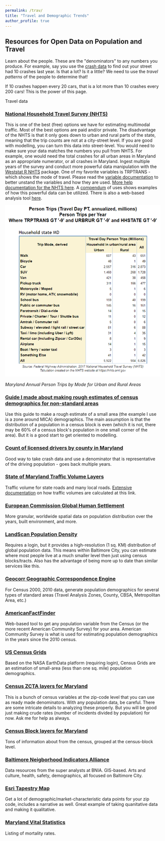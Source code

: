 ```yaml
---
permalink: /trav/
title: "Travel and Demographic Trends"
author_profile: true
---
```

## Resources for Open Data on Population and Travel

Learn about the people. These are the "denominators" to any numbers you produce. For example, say you use the [crash data](https://dkt101.github.io/dkt101/markdown/) to find out your street had 10 crashes last year. Is that a lot? Is it a little? We need to use the _travel patterns_ of the people to determine that! 

If 10 crashes happen every 20 cars, that is a lot more than 10 crashes every 200 cars! This is the power of this page. 

Travel data
### [National Household Travel Survey (NHTS)](https://nhts.ornl.gov/)
This is one of the best (free) options we have for estimating multimodal traffic. Most of the best options are paid and/or private. 
The disadvantage of the NHTS is that it only goes down to urban and rural parts of the state, meaning that the trip counts are not at a city-street level. If you are good with modelling, you can turn this data into street-level.
You would need to make sure your data matches the numbers you pull from NHTS. For example, one would need the total crashes for all urban areas in Maryland as an appropriate numerator, or all crashes in Maryland. 
Ingest multiple years of the survey and conduct more powerful data manipulation with the [Weststat R NHTS](https://github.com/Westat-Transportation/summarizeNHTS) package. One of my favorite variables is TRPTRANS - which shows the mode of travel. Please read the [variable documentation](https://nhts.ornl.gov/assets/codebook.pdf) to better unstand the variables and how they are used. 
[More help documentation for the NHTS here](https://nhts.ornl.gov/documentation.shtml). A [compendum](https://nhts.ornl.gov/compendium) of uses shows examples of how this powerful data can be utilized. There is also a web-based analysis tool [here](https://nhts.ornl.gov/tools.shtml).

![](https://raw.githubusercontent.com/dkt101/dkt101/master/images/nhtssample.PNG)


_Maryland Annual Person Trips by Mode for Urban and Rural Areas_

### [Guide I made about making rough estimates of census demographics for non-standard areas](https://docs.google.com/document/d/1kewfYNpu4Phy5iP5wWS39QggiLr670HWjyCBm4FltW0/edit?usp=sharing)
Use this guide to make a rough estimate of a small area (the example I use is a zone around MICA) demographics. The main assumption is that the distribution of a population in a census block is even  (which it is not, there may be 60% of a census block's population in one small corner of the area). But it is a good start to get oriented to modelling. 

### [Count of licensed drivers by county in Maryland](https://opendata.maryland.gov/Transportation/MVA-Driver-s-Licenses-Age-Stratification-by-County/hyut-sfvk)
Good way to take crash data and use a denominator that is representative of the driving population - goes back multiple years. 

### [State of Maryland Traffic Volume Layers](https://www.arcgis.com/home/item.html?id=3f4b959826c34480be3e4740e4ee025f)
Traffic volume for state roads and many local roads. [Extensive documentation](https://www.roads.maryland.gov/oppen/DSED%20Traffic%20Monitoring%20System%20Program.pdf) on how traffic volumes are calculated at this link. 

### [European Commission Global Human Settlement](https://ghsl.jrc.ec.europa.eu/datasets.php)
More granular, worldwide spatial data on population distribution over the years, built environment, and more. 

### [LandScan Population Density](https://landscan.ornl.gov/)
Requires a login, but it provides a high-resolution (1 sq. KM) distribution of global population data. This means within Baltimore City, you can estimate where most people live at a much smaller level then just using census blocks/tracts. Also has the advantage of being more up to date than similar services like this. 

### [Geocorr Geographic Correspondence Engine](http://mcdc.missouri.edu/applications/geocorr2000.html)
For Census 2000, 2010 data, generate population demographics for several types of standard areas (Travel Analysis Zones, County, CBSA, Metropolitan Area, etc.)

### [AmericanFactFinder](https://factfinder.census.gov/faces/nav/jsf/pages/index.xhtml)
Web-based tool to get any population variable from the Census (or the more recent American Community Survey) for your area. American Community Survey is what is used for estimating population demographics in the years since the 2010 census. 

### [US Census Grids](https://sedac.ciesin.columbia.edu/data/collection/usgrid)
Based on the NASA EarthData platform (requiring login), Census Grids are an estimation of small-area (less than one sq. mile) population demographics. 

### [Census ZCTA layers for Maryland](https://data.imap.maryland.gov/datasets/eb706b48117b43d482c63d02017fc3ff_1) 
This is a bunch of census variables at the zip-code level that you can use as ready made denominators.
With any population data, be careful. There are some intricate details to analyzing these properly. But you will be good just making crude rates (number of incidents divided by population) for now. Ask me for help as always. 

### [Census Block layers for Maryland](https://geodata.md.gov/imap/rest/services/Demographics/MD_CensusBoundaries/MapServer)
Tons of information about from the census, grouped at the census-block level. 

### [Baltimore Neigborhood Indicators Alliance](https://data-bniajfi.opendata.arcgis.com/)
Data resources from the super analysts at BNIA. GIS-based. Arts and culture, health, safety, demographics, all focused on Baltimore City. 

### [Esri Tapestry Map](https://www.esri.com/en-us/arcgis/products/tapestry-segmentation/zip-lookup)
Get a lot of demographic/market-characteristic data points for your zip code, includes a narrative as well. Great example of taking quanitative data and making it qualitative. 

### [Maryland Vital Statistics](https://geodata.md.gov/imap/rest/services/Health/MD_VitalStatistics/FeatureServer)
Listing of mortality rates.

